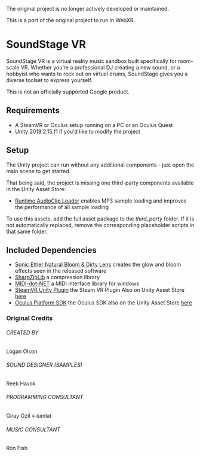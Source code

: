 The original project is no longer actively developed or maintained.

This is a port of the original project to run in WebXR.

# SoundStage VR
SoundStage VR is a virtual reality music sandbox built specifically for room-scale VR. Whether you’re a professional DJ creating a new sound, or a hobbyist who wants to rock out on virtual drums, SoundStage gives you a diverse toolset to express yourself.

This is not an officially supported Google product.

## Requirements
* A SteamVR or Oculus setup running on a PC or an Oculus Quest
* Unity 2019.2.15.f1 if you'd like to modify the project

## Setup
The Unity project can run without any additional components - just open the main scene to get started. 

That being said, the project is missing one third-party components available in the Unity Asset Store:
* [Runtime AudioClip Loader](http://u3d.as/hEP) enables MP3 sample loading and improves the performance of all sample loading

To use this assets, add the full asset package to the *third_party* folder. If it is not automatically replaced, remove the corresponding placeholder scripts in that same folder.

## Included Dependencies
* [Sonic Ether Natural Bloom & Dirty Lens](https://github.com/sonicether/SE-Natural-Bloom-Dirty-Lens) creates the glow and bloom effects seen in the released software
* [SharpZipLib](https://github.com/icsharpcode/SharpZipLib) a compression library 
* [MIDI-dot-NET](https://github.com/jstnryan/midi-dot-net) a MIDI interface library for windows
* [SteamVR Unity Plugin](https://github.com/ValveSoftware/steamvr_unity_plugin) the Steam VR Plugin Also on Unity Asset Store [here](https://assetstore.unity.com/packages/tools/integration/steamvr-plugin-32647)
* [Oculus Platform SDK](https://developer.oculus.com/downloads/package/oculus-platform-sdk/) the Oculus SDK also on the Unity Asset Store [here](https://assetstore.unity.com/packages/tools/integration/oculus-integration-82022)

### Original Credits
###### CREATED BY
Logan Olson

###### SOUND DESIGNER (SAMPLES)
Reek Havok

###### PROGRAMMING CONSULTANT
Giray Ozil <-iumlat

###### MUSIC CONSULTANT
Ron Fish
